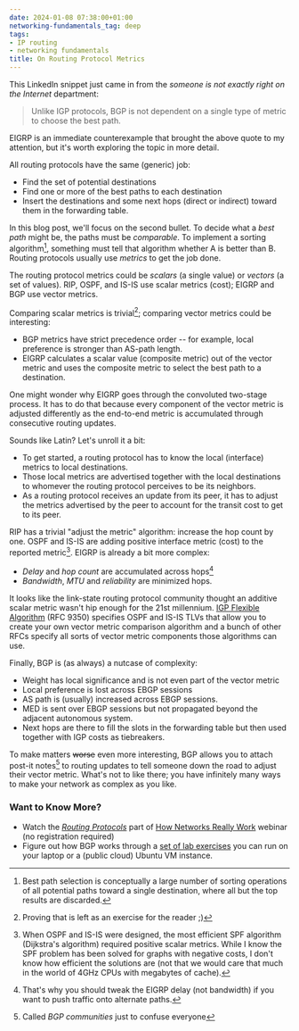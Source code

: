 ```yaml
---
date: 2024-01-08 07:38:00+01:00
networking-fundamentals_tag: deep
tags:
- IP routing
- networking fundamentals
title: On Routing Protocol Metrics
---
```

This LinkedIn snippet just came in from the _someone is not exactly right on the Internet_ department:

> Unlike IGP protocols, BGP is not dependent on a single type of metric to choose the best path.

EIGRP is an immediate counterexample that brought the above quote to my attention, but it's worth exploring the topic in more detail.
<!--more-->
All routing protocols have the same (generic) job:

* Find the set of potential destinations
* Find one or more of the best paths to each destination
* Insert the destinations and some next hops (direct or indirect) toward them in the forwarding table.

In this blog post, we'll focus on the second bullet. To decide what a _best path_ might be, the paths must be _comparable_. To implement a sorting algorithm[^BPS], something must tell that algorithm whether A is better than B. Routing protocols usually use _metrics_ to get the job done.

[^BPS]: Best path selection is conceptually a large number of sorting operations of all potential paths toward a single destination, where all but the top results are discarded.

The routing protocol metrics could be _scalars_ (a single value) or _vectors_ (a set of values). RIP, OSPF, and IS-IS use scalar metrics (cost); EIGRP and BGP use vector metrics.

Comparing scalar metrics is trivial[^LEFR]; comparing vector metrics could be interesting:

[^LEFR]: Proving that is left as an exercise for the reader ;)

* BGP metrics have strict precedence order -- for example, local preference is stronger than AS-path length.
* EIGRP calculates a scalar value (composite metric) out of the vector metric and uses the composite metric to select the best path to a destination.

One might wonder why EIGRP goes through the convoluted two-stage process. It has to do that because every component of the vector metric is adjusted differently as the end-to-end metric is accumulated through consecutive routing updates.

Sounds like Latin? Let's unroll it a bit:

* To get started, a routing protocol has to know the local (interface) metrics to local destinations.
* Those local metrics are advertised together with the local destinations to whomever the routing protocol perceives to be its neighbors.
* As a routing protocol receives an update from its peer, it has to adjust the metrics advertised by the peer to account for the transit cost to get to its peer.

RIP has a trivial "adjust the metric" algorithm: increase the hop count by one. OSPF and IS-IS are adding positive interface metric (cost) to the reported metric[^SPF]. EIGRP is already a bit more complex:

[^SPF]: When OSPF and IS-IS were designed, the most efficient SPF algorithm (Dijkstra's algorithm) required positive scalar metrics. While I know the SPF problem has been solved for graphs with negative costs, I don't know how efficient the solutions are (not that we would care that much in the world of 4GHz CPUs with megabytes of cache).

* *Delay* and *hop count* are accumulated across hops[^PBR]
* *Bandwidth*, *MTU* and *reliability* are minimized hops.

[^PBR]: That's why you should tweak the EIGRP delay (not bandwidth) if you want to push traffic onto alternate paths.

It looks like the link-state routing protocol community thought an additive scalar metric wasn't hip enough for the 21st millennium. [IGP Flexible Algorithm](https://www.rfc-editor.org/rfc/rfc9350.html) (RFC 9350) specifies OSPF and IS-IS TLVs that allow you to create your own vector metric comparison algorithm and a bunch of other RFCs specify all sorts of vector metric components those algorithms can use.

Finally, BGP is (as always) a nutcase of complexity:

* Weight has local significance and is not even part of the vector metric
* Local preference is lost across EBGP sessions
* AS path is (usually) increased across EBGP sessions.
* MED is sent over EBGP sessions but not propagated beyond the adjacent autonomous system.
* Next hops are there to fill the slots in the forwarding table but then used together with IGP costs as tiebreakers.

To make matters ~~worse~~ even more interesting, BGP allows you to attach post-it notes[^BC] to routing updates to tell someone down the road to adjust their vector metric. What's not to like there; you have infinitely many ways to make your network as complex as you like.

[^BC]: Called _BGP communities_ just to confuse everyone

### Want to Know More?

* Watch the *[Routing Protocols](https://my.ipspace.net/bin/list?id=Net101#ROUTING)* part of [How Networks Really Work](https://www.ipspace.net/How_Networks_Really_Work) webinar (no registration required)
* Figure out how BGP works through a [set of lab exercises](https://bgplabs.net/) you can run on your laptop or a (public cloud) Ubuntu VM instance.
